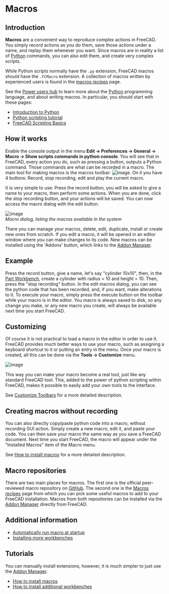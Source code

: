 # Macros

## Introduction

**Macros** are a convenient way to reproduce complex actions in FreeCAD. You simply record actions as you do them, save those actions under a name, and replay them whenever you want. Since macros are in reality a list of [Python](https://wiki.freecad.org/Python) commands, you can also edit them, and create very complex scripts.

While Python scripts normally have the `.py` extension, FreeCAD macros should have the `.FCMacro` extension. A collection of macros written by experienced users is found in the [macros recipes](https://wiki.freecad.org/Macros_recipes) page.

See the [Power users hub](docs\python-scripting\powerusers-hub.md) to learn more about the [Python](https://wiki.freecad.org/Python) programming language, and about writing macros. In particular, you should start with these pages:

- [Introduction to Python](docs\python-scripting\discovering-python.md)
- [Python scripting tutorial](https://wiki.freecad.org/Python_scripting_tutorial)
- [FreeCAD Scripting Basics](docs\python-scripting\python-in-freecad.md)

## How it works

Enable the console output in the menu **Edit → Preferences → General → Macro → Show scripts commands in python console**. You will see that in FreeCAD, every action you do, such as pressing a button, outputs a Python command. Those commands are what can be recorded in a macro. The main tool for making macros is the macros toolbar: ![image](https://github.com/FreeCAD/FreeCAD-documentation-docusaurus/assets/100439627/f0b8918d-b4ec-4f54-b803-51d636600939).
On it you have 4 buttons: Record, stop recording, edit and play the current macro.

It is very simple to use: Press the record button, you will be asked to give a name to your macro, then perform some actions. When you are done, click the stop recording button, and your actions will be saved. You can now access the macro dialog with the edit button.

![image](https://github.com/FreeCAD/FreeCAD-documentation-docusaurus/assets/100439627/8fbb077c-970d-4965-81d8-71d67e67aded)  
_Macro dialog, listing the macros available in the system_

There you can manage your macros, delete, edit, duplicate, install or create new ones from scratch. If you edit a macro, it will be opened in an editor window where you can make changes to its code. New macros can be installed using the 'Addons' button, which links to the [Addon Manager](https://github.com/FreeCAD/FreeCAD-documentation-docusaurus/blob/main/src/pages/std-addonMgr.md).

## Example

Press the record button, give a name, let's say "cylinder 10x10", then, in the [Part Workbench](docs\workbenches\part.md), create a cylinder with radius = 10 and height = 10. Then, press the "stop recording" button. In the edit macros dialog, you can see the python code that has been recorded, and, if you want, make alterations to it. To execute your macro, simply press the execute button on the toolbar while your macro is in the editor. You macro is always saved to disk, so any change you make, or any new macro you create, will always be available next time you start FreeCAD.

## Customizing

Of course it is not practical to load a macro in the editor in order to use it. FreeCAD provides much better ways to use your macro, such as assigning a keyboard shortcut to it or putting an entry in the menu. Once your macro is created, all this can be done via the **Tools → Customize** menu.

![image](https://github.com/FreeCAD/FreeCAD-documentation-docusaurus/assets/100439627/445f4e71-dc99-49c6-9b6a-984c810bad17)  

This way you can make your macro become a real tool, just like any standard FreeCAD tool. This, added to the power of python scripting within FreeCAD, makes it possible to easily add your own tools to the interface.

See [Customize Toolbars](https://wiki.freecad.org/Customize_Toolbars) for a more detailed description.

## Creating macros without recording

You can also directly copy/paste python code into a macro, without recording GUI action. Simply create a new macro, edit it, and paste your code. You can then save your macro the same way as you save a FreeCAD document. Next time you start FreeCAD, the macro will appear under the "Installed Macros" item of the Macro menu.

See [How to install macros](https://wiki.freecad.org/How_to_install_macros) for a more detailed description.

## Macro repositories

There are two main places for macros. The first one is the official peer-reviewed macro repository on [GitHub](https://github.com/FreeCAD/FreeCAD-macros). The second one is the [Macros recipes](https://wiki.freecad.org/Macros_recipes) page from which you can pick some useful macros to add to your FreeCAD installation. Macros from both repositories can be installed via the [Addon Manager](https://github.com/FreeCAD/FreeCAD-documentation-docusaurus/blob/main/src/pages/std-addonMgr.md) directly from FreeCAD.

## Additional information

- [Automatically run macro at startup](https://wiki.freecad.org/Macro_at_Startup)
- [Installing more workbenches](https://wiki.freecad.org/Installing_more_workbenches)

## Tutorials

You can manually install extensions, however, it is much simpler to just use the [Addon Manager](https://github.com/FreeCAD/FreeCAD-documentation-docusaurus/blob/main/src/pages/std-addonMgr.md).

- [How to install macros](https://wiki.freecad.org/How_to_install_macros)
- [How to install additional workbenches](https://wiki.freecad.org/How_to_install_additional_workbenches)
